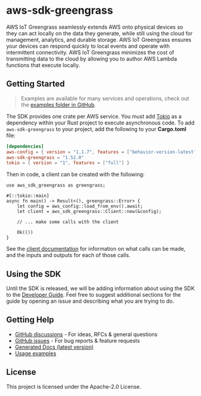 # aws-sdk-greengrass

AWS IoT Greengrass seamlessly extends AWS onto physical devices so they can act locally on the data they generate, while still using the cloud for management, analytics, and durable storage. AWS IoT Greengrass ensures your devices can respond quickly to local events and operate with intermittent connectivity. AWS IoT Greengrass minimizes the cost of transmitting data to the cloud by allowing you to author AWS Lambda functions that execute locally.

## Getting Started

> Examples are available for many services and operations, check out the
> [examples folder in GitHub](https://github.com/awslabs/aws-sdk-rust/tree/main/examples).

The SDK provides one crate per AWS service. You must add [Tokio](https://crates.io/crates/tokio)
as a dependency within your Rust project to execute asynchronous code. To add `aws-sdk-greengrass` to
your project, add the following to your **Cargo.toml** file:

```toml
[dependencies]
aws-config = { version = "1.1.7", features = ["behavior-version-latest"] }
aws-sdk-greengrass = "1.52.0"
tokio = { version = "1", features = ["full"] }
```

Then in code, a client can be created with the following:

```rust,no_run
use aws_sdk_greengrass as greengrass;

#[::tokio::main]
async fn main() -> Result<(), greengrass::Error> {
    let config = aws_config::load_from_env().await;
    let client = aws_sdk_greengrass::Client::new(&config);

    // ... make some calls with the client

    Ok(())
}
```

See the [client documentation](https://docs.rs/aws-sdk-greengrass/latest/aws_sdk_greengrass/client/struct.Client.html)
for information on what calls can be made, and the inputs and outputs for each of those calls.

## Using the SDK

Until the SDK is released, we will be adding information about using the SDK to the
[Developer Guide](https://docs.aws.amazon.com/sdk-for-rust/latest/dg/welcome.html). Feel free to suggest
additional sections for the guide by opening an issue and describing what you are trying to do.

## Getting Help

* [GitHub discussions](https://github.com/awslabs/aws-sdk-rust/discussions) - For ideas, RFCs & general questions
* [GitHub issues](https://github.com/awslabs/aws-sdk-rust/issues/new/choose) - For bug reports & feature requests
* [Generated Docs (latest version)](https://awslabs.github.io/aws-sdk-rust/)
* [Usage examples](https://github.com/awslabs/aws-sdk-rust/tree/main/examples)

## License

This project is licensed under the Apache-2.0 License.

